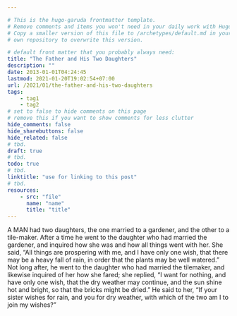 ```yaml
---

# This is the hugo-garuda frontmatter template.
# Remove comments and items you won't need in your daily work with Hugo.
# Copy a smaller version of this file to /archetypes/default.md in your
# own repository to overwrite this version.

# default front matter that you probably always need:
title: "The Father and His Two Daughters"
description: ""
date: 2013-01-01T04:24:45
lastmod: 2021-01-20T19:02:54+07:00
url: /2021/01/the-father-and-his-two-daughters
tags:
    - tag1
    - tag2
# set to false to hide comments on this page
# remove this if you want to show comments for less clutter
hide_comments: false
hide_sharebuttons: false
hide_related: false
# tbd.
draft: true
# tbd.
todo: true
# tbd.
linktitle: "use for linking to this post"
# tbd.
resources:
    - src: "file"
      name: "name"
      title: "title"
---
```

A MAN had two daughters, the one married to a gardener, and the other to a tile-maker. After a time he went to the daughter who had married the gardener, and inquired how she was and how all things went with her. She said, “All things are prospering with me, and I have only one wish, that there may be a heavy fall of rain, in order that the plants may be well watered.” Not long after, he went to the daughter who had married the tilemaker, and likewise inquired of her how she fared; she replied, “I want for nothing, and have only one wish, that the dry weather may continue, and the sun shine hot and bright, so that the bricks might be dried.” He said to her, “If your sister wishes for rain, and you for dry weather, with which of the two am I to join my wishes?”
